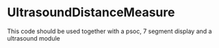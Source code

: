 # UltrasoundDistanceMeasure
This code should be used together with a psoc, 7 segment display and a ultrasound module

